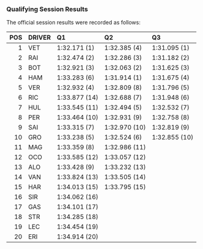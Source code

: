 ### Qualifying Session Results

The official session results were recorded as follows:

| POS | DRIVER | Q1            | Q2            | Q3            |
| --: | :----- | :------------ | :------------ | :------------ |
|   1 | VET    | 1:32.171 (1)  | 1:32.385 (4)  | 1:31.095 (1)  |
|   2 | RAI    | 1:32.474 (2)  | 1:32.286 (3)  | 1:31.182 (2)  |
|   3 | BOT    | 1:32.921 (3)  | 1:32.063 (2)  | 1:31.625 (3)  |
|   4 | HAM    | 1:33.283 (6)  | 1:31.914 (1)  | 1:31.675 (4)  |
|   5 | VER    | 1:32.932 (4)  | 1:32.809 (8)  | 1:31.796 (5)  |
|   6 | RIC    | 1:33.877 (14) | 1:32.688 (7)  | 1:31.948 (6)  |
|   7 | HUL    | 1:33.545 (11) | 1:32.494 (5)  | 1:32.532 (7)  |
|   8 | PER    | 1:33.464 (10) | 1:32.931 (9)  | 1:32.758 (8)  |
|   9 | SAI    | 1:33.315 (7)  | 1:32.970 (10) | 1:32.819 (9)  |
|  10 | GRO    | 1:33.238 (5)  | 1:32.524 (6)  | 1:32.855 (10) |
|  11 | MAG    | 1:33.359 (8)  | 1:32.986 (11) |               |
|  12 | OCO    | 1:33.585 (12) | 1:33.057 (12) |               |
|  13 | ALO    | 1:33.428 (9)  | 1:33.232 (13) |               |
|  14 | VAN    | 1:33.824 (13) | 1:33.505 (14) |               |
|  15 | HAR    | 1:34.013 (15) | 1:33.795 (15) |               |
|  16 | SIR    | 1:34.062 (16) |               |               |
|  17 | GAS    | 1:34.101 (17) |               |               |
|  18 | STR    | 1:34.285 (18) |               |               |
|  19 | LEC    | 1:34.454 (19) |               |               |
|  20 | ERI    | 1:34.914 (20) |               |               |
